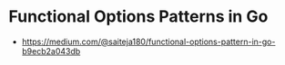 # Functional Options Patterns in Go

- https://medium.com/@saiteja180/functional-options-pattern-in-go-b9ecb2a043db